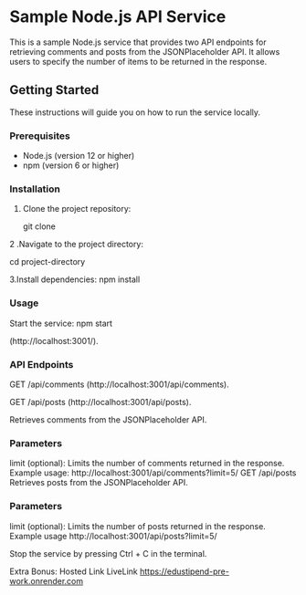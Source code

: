 # Sample Node.js API Service

This is a sample Node.js service that provides two API endpoints for retrieving comments and posts from the JSONPlaceholder API. It allows users to specify the number of items to be returned in the response.

## Getting Started

These instructions will guide you on how to run the service locally.

### Prerequisites

- Node.js (version 12 or higher)
- npm (version 6 or higher)

### Installation

1. Clone the project repository:

   git clone <repository-url>

2 .Navigate to the project directory:

cd project-directory

3.Install dependencies:
npm install

### Usage

Start the service:
npm start

(http://localhost:3001/).

### API Endpoints

GET /api/comments
(http://localhost:3001/api/comments).
   
GET /api/posts
(http://localhost:3001/api/posts).


   
Retrieves comments from the JSONPlaceholder API.

### Parameters

limit (optional): Limits the number of comments returned in the response.
Example usage:
http://localhost:3001/api/comments?limit=5/
GET /api/posts
Retrieves posts from the JSONPlaceholder API.

### Parameters

limit (optional): Limits the number of posts returned in the response.
Example usage
http://localhost:3001/api/posts?limit=5/

Stop the service by pressing Ctrl + C in the terminal.
   

Extra Bonus: Hosted Link LiveLink https://edustipend-pre-work.onrender.com
